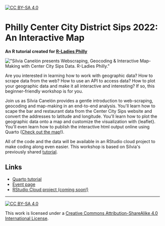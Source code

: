 [![CC BY-SA 4.0][cc-by-sa-shield]][cc-by-sa]

# Philly Center City District Sips 2022: An Interactive Map
**An R tutorial created for [R-Ladies Philly](https://www.rladiesphilly.org/)**

!["Silvia Canelón presents Webscraping, Geocoding & Interactive Map-Making with Center City Sips Data. R-Ladies Philly."](https://www.meetup.com/_next/image/?url=https%3A%2F%2Fsecure-content.meetupstatic.com%2Fimages%2Fclassic-events%2F506372053%2F676x380.webp&w=3840&q=75)

Are you interested in learning how to work with geographic data? How to scrape data from the web? How to use an API to access data? How to plot your geographic data and make it all interactive and interesting? If so, this beginner-friendly workshop is for you.

Join us as Silvia Canelón provides a gentle introduction to web-scraping, geocoding and map-making in an end-to-end analysis. You'll learn how to scape the bar and restaurant data from the Center City Sips website and convert the addresses to latitude and longitude. You'll learn how to plot the geographic data onto a map and customize the visualization with {leaflet}. You'll even learn how to publish the interactive html output online using Quarto ([Check out the map](http://tiny.cc/ccdsips2022)!).

All of the code and the data will be available in an RStudio cloud project to make coding along even easier. This workshop is based on Silvia's previously shared [tutorial](https://silviacanelon.com/blog/2022-ccd-sips/#building-the-map).

## Links
- [Quarto tutorial](https://spcanelon.github.io/ccd-sips-2022)
- [Event page](https://www.meetup.com/rladies-philly/events/287894111/)
- [RStudio Cloud project (coming soon!)]()

---

[![CC BY-SA 4.0][cc-by-sa-image]][cc-by-sa]

This work is licensed under a
[Creative Commons Attribution-ShareAlike 4.0 International License][cc-by-sa].

[cc-by-sa]: http://creativecommons.org/licenses/by-sa/4.0/
[cc-by-sa-image]: https://licensebuttons.net/l/by-sa/4.0/88x31.png
[cc-by-sa-shield]: https://img.shields.io/badge/License-CC%20BY--SA%204.0-lightgrey.svg
